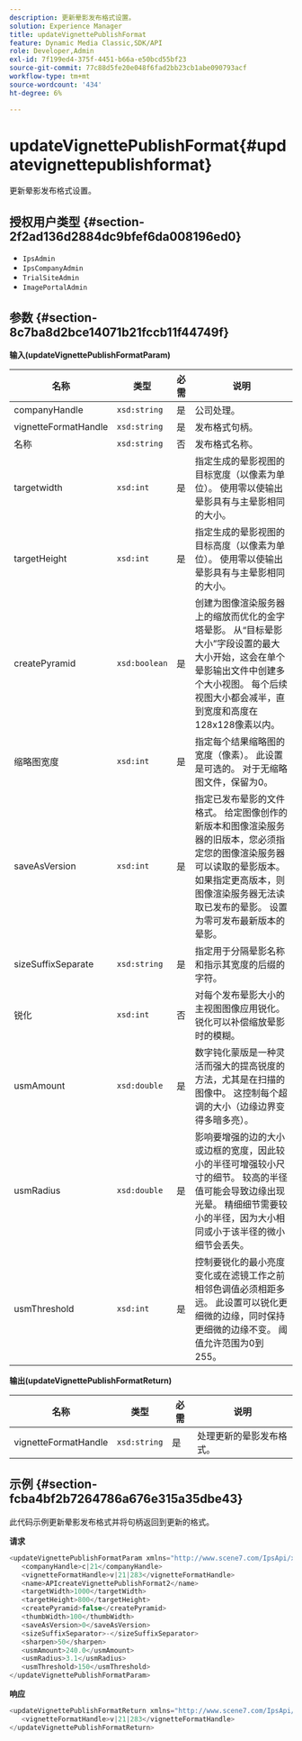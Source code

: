 ```yaml
---
description: 更新晕影发布格式设置。
solution: Experience Manager
title: updateVignettePublishFormat
feature: Dynamic Media Classic,SDK/API
role: Developer,Admin
exl-id: 7f199ed4-375f-4451-b66a-e50bcd55bf23
source-git-commit: 77c88d5fe20e048f6fad2bb23cb1abe090793acf
workflow-type: tm+mt
source-wordcount: '434'
ht-degree: 6%

---
```


# updateVignettePublishFormat{#updatevignettepublishformat}

更新晕影发布格式设置。

## 授权用户类型 {#section-2f2ad136d2884dc9bfef6da008196ed0}

* `IpsAdmin`
* `IpsCompanyAdmin`
* `TrialSiteAdmin`
* `ImagePortalAdmin`

## 参数 {#section-8c7ba8d2bce14071b21fccb11f44749f}

**输入(updateVignettePublishFormatParam)**

| 名称 | 类型 | 必需 | 说明 |
|---|---|---|---|
| companyHandle | `xsd:string` | 是 | 公司处理。 |
| vignetteFormatHandle | `xsd:string` | 是 | 发布格式句柄。 |
| 名称 | `xsd:string` | 否 | 发布格式名称。 |
| targetwidth | `xsd:int` | 是 | 指定生成的晕影视图的目标宽度（以像素为单位）。 使用零以使输出晕影具有与主晕影相同的大小。 |
| targetHeight | `xsd:int` | 是 | 指定生成的晕影视图的目标高度（以像素为单位）。 使用零以使输出晕影具有与主晕影相同的大小。 |
| createPyramid | `xsd:boolean` | 是 | 创建为图像渲染服务器上的缩放而优化的金字塔晕影。 从“目标晕影大小”字段设置的最大大小开始，这会在单个晕影输出文件中创建多个大小视图。 每个后续视图大小都会减半，直到宽度和高度在128x128像素以内。 |
| 缩略图宽度 | `xsd:int` | 是 | 指定每个结果缩略图的宽度（像素）。 此设置是可选的。 对于无缩略图文件，保留为0。 |
| saveAsVersion | `xsd:int` | 是 | 指定已发布晕影的文件格式。 给定图像创作的新版本和图像渲染服务器的旧版本，您必须指定您的图像渲染服务器可以读取的晕影版本。 如果指定更高版本，则图像渲染服务器无法读取已发布的晕影。 设置为零可发布最新版本的晕影。 |
| sizeSuffixSeparate | `xsd:string` | 是 | 指定用于分隔晕影名称和指示其宽度的后缀的字符。 |
| 锐化 | `xsd:int` | 否 | 对每个发布晕影大小的主视图图像应用锐化。 锐化可以补偿缩放晕影时的模糊。 |
| usmAmount | `xsd:double` | 是 | 数字钝化蒙版是一种灵活而强大的提高锐度的方法，尤其是在扫描的图像中。 这控制每个超调的大小（边缘边界变得多暗多亮）。 |
| usmRadius | `xsd:double` | 是 | 影响要增强的边的大小或边框的宽度，因此较小的半径可增强较小尺寸的细节。 较高的半径值可能会导致边缘出现光晕。 精细细节需要较小的半径，因为大小相同或小于该半径的微小细节会丢失。 |
| usmThreshold | `xsd:int` | 是 | 控制要锐化的最小亮度变化或在滤镜工作之前相邻色调值必须相距多远。 此设置可以锐化更细微的边缘，同时保持更细微的边缘不变。 阈值允许范围为0到255。 |

**输出(updateVignettePublishFormatReturn)**

| 名称 | 类型 | 必需 | 说明 |
|---|---|---|---|
| vignetteFormatHandle | `xsd:string` | 是 | 处理更新的晕影发布格式。 |

## 示例 {#section-fcba4bf2b7264786a676e315a35dbe43}

此代码示例更新晕影发布格式并将句柄返回到更新的格式。

**请求**

```java
<updateVignettePublishFormatParam xmlns="http://www.scene7.com/IpsApi/xsd/2008-01-15">
   <companyHandle>c|21</companyHandle>
   <vignetteFormatHandle>v|21|283</vignetteFormatHandle>
   <name>APIcreateVignettePublishFormat2</name>
   <targetWidth>1000</targetWidth>
   <targetHeight>800</targetHeight>
   <createPyramid>false</createPyramid>
   <thumbWidth>100</thumbWidth>
   <saveAsVersion>0</saveAsVersion>
   <sizeSuffixSeparator>-</sizeSuffixSeparator>
   <sharpen>50</sharpen>
   <usmAmount>240.0</usmAmount>
   <usmRadius>3.1</usmRadius>
   <usmThreshold>150</usmThreshold>
</updateVignettePublishFormatParam>
```

**响应**

```java
<updateVignettePublishFormatReturn xmlns="http://www.scene7.com/IpsApi/xsd/2008-01-15">
   <vignetteFormatHandle>v|21|283</vignetteFormatHandle>
</updateVignettePublishFormatReturn>
```
